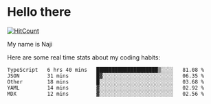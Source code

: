 # Hello there

[![HitCount](http://hits.dwyl.com/na-ji/na-ji.svg)](https://youtu.be/dQw4w9WgXcQ)

My name is Naji

Here are some real time stats about my coding habits:

<!--START_SECTION:waka-->
```text
TypeScript   6 hrs 40 mins   ████████████████████▒░░░░   81.08 % 
JSON         31 mins         █▓░░░░░░░░░░░░░░░░░░░░░░░   06.35 % 
Other        18 mins         █░░░░░░░░░░░░░░░░░░░░░░░░   03.68 % 
YAML         14 mins         ▓░░░░░░░░░░░░░░░░░░░░░░░░   02.92 % 
MDX          12 mins         ▓░░░░░░░░░░░░░░░░░░░░░░░░   02.56 % 
```
<!--END_SECTION:waka-->
